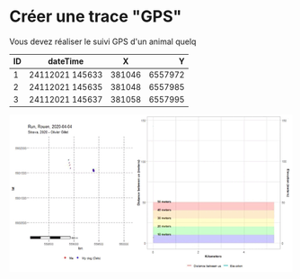 # **Créer une trace "GPS"**

Vous devez réaliser le suivi GPS d'un animal quelq

| ID | dateTime        | X      | Y       |
| :--|:---------------:| :-----:| -------:|
| 1  | 24112021 145633 | 381046 | 6557972 |
| 2  | 24112021 145635 | 381048 | 6557985 |
| 3  | 24112021 145637 | 381058 | 6557995 |

![TRACES](images/trace_GPS.gif)
